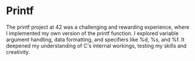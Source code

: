 # Printf
The printf project at 42 was a challenging and rewarding experience, where I implemented my own version of the printf function. I explored variable argument handling, data formatting, and specifiers like %d, %s, and %f. It deepened my understanding of C's internal workings, testing my skills and creativity.
